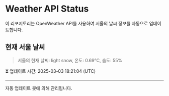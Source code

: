 
# Weather API Status

이 리포지토리는 OpenWeather API를 사용하여 서울의 날씨 정보를 자동으로 업데이트합니다.

## 현재 서울 날씨
> 서울의 현재 날씨: light snow, 온도: 0.69°C, 습도: 55%

⏳ 업데이트 시간: 2025-03-03 18:21:04 (UTC)

---
자동 업데이트 봇에 의해 관리됩니다.
